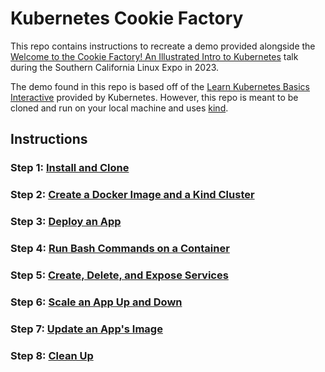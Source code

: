 # Kubernetes Cookie Factory
This repo contains instructions to recreate a demo provided alongside the [Welcome to the Cookie Factory! An Illustrated Intro to Kubernetes](https://www.socallinuxexpo.org/scale/20x/presentations/welcome-cookie-factory-illustrated-intro-kubernetes) talk during the Southern California Linux Expo in 2023.

The demo found in this repo is based off of the [Learn Kubernetes Basics Interactive](https://kubernetes.io/docs/tutorials/kubernetes-basics/) provided by Kubernetes. However, this repo is meant to be cloned and run on your local machine and uses [kind](https://kind.sigs.k8s.io/).

## Instructions
### Step 1: [Install and Clone](./Instructions/Step1_Install.md)
### Step 2: [Create a Docker Image and a Kind Cluster](./Instructions/Step2_Create.md)
### Step 3: [Deploy an App](./Instructions/Step3_Deploy.md)
### Step 4: [Run Bash Commands on a Container](./Instructions/Step4_Bash.md)
### Step 5: [Create, Delete, and Expose Services](./Instructions/Step5_Services.md)
### Step 6: [Scale an App Up and Down](./Instructions/Step6_Scale.md)
### Step 7: [Update an App's Image](./Instructions/Step7_Scale.md)
### Step 8: [Clean Up](./Instructions/Step8_Clean.md)